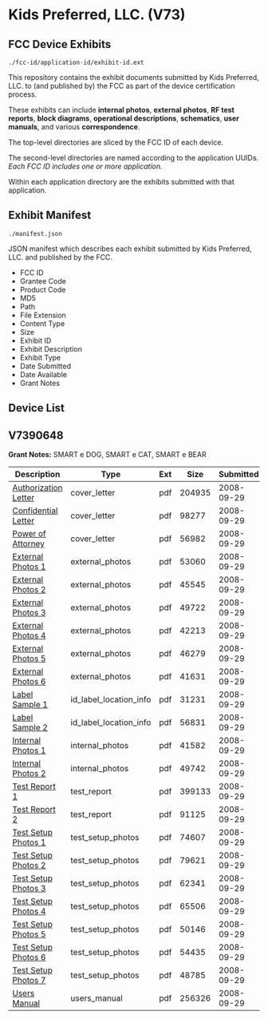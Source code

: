 # Kids Preferred, LLC. (V73)
## FCC Device Exhibits

```
./fcc-id/application-id/exhibit-id.ext
```

This repository contains the exhibit documents submitted by Kids Preferred, LLC. to (and published by) the FCC as part of the device certification process.

These exhibits can include **internal photos**, **external photos**, **RF test reports**, **block diagrams**, **operational descriptions**, **schematics**, **user manuals**, and various **correspondence**.

The top-level directories are sliced by the FCC ID of each device.

The second-level directories are named according to the application UUIDs. *Each FCC ID includes one or more application.*

Within each application directory are the exhibits submitted with that application. 

## Exhibit Manifest

```
./manifest.json
```

JSON manifest which describes each exhibit submitted by Kids Preferred, LLC. and published by the FCC.

- FCC ID
- Grantee Code
- Product Code
- MD5
- Path
- File Extension
- Content Type
- Size
- Exhibit ID
- Exhibit Description
- Exhibit Type
- Date Submitted
- Date Available
- Grant Notes

## Device List
## V7390648
**Grant Notes:** SMART e DOG, SMART e CAT, SMART e BEAR

| Description | Type | Ext | Size | Submitted | Available |
| ----------- | ---- | --- | ---- | --------- | --------- |
| [Authorization Letter](V7390648/e618795ae35b1e930ebe1a6ec898cc9e/1008313.pdf) | cover_letter | pdf | 204935 | 2008-09-29 | 2008-09-30 |
| [Confidential Letter](V7390648/e618795ae35b1e930ebe1a6ec898cc9e/1008314.pdf) | cover_letter | pdf | 98277 | 2008-09-29 | 2008-09-30 |
| [Power of Attorney](V7390648/e618795ae35b1e930ebe1a6ec898cc9e/1008325.pdf) | cover_letter | pdf | 56982 | 2008-09-29 | 2008-09-30 |
| [External Photos 1](V7390648/e618795ae35b1e930ebe1a6ec898cc9e/1008315.pdf) | external_photos | pdf | 53060 | 2008-09-29 | 2008-09-30 |
| [External Photos 2](V7390648/e618795ae35b1e930ebe1a6ec898cc9e/1008316.pdf) | external_photos | pdf | 45545 | 2008-09-29 | 2008-09-30 |
| [External Photos 3](V7390648/e618795ae35b1e930ebe1a6ec898cc9e/1008317.pdf) | external_photos | pdf | 49722 | 2008-09-29 | 2008-09-30 |
| [External Photos 4](V7390648/e618795ae35b1e930ebe1a6ec898cc9e/1008318.pdf) | external_photos | pdf | 42213 | 2008-09-29 | 2008-09-30 |
| [External Photos 5](V7390648/e618795ae35b1e930ebe1a6ec898cc9e/1008319.pdf) | external_photos | pdf | 46279 | 2008-09-29 | 2008-09-30 |
| [External Photos 6](V7390648/e618795ae35b1e930ebe1a6ec898cc9e/1008320.pdf) | external_photos | pdf | 41631 | 2008-09-29 | 2008-09-30 |
| [Label Sample 1](V7390648/e618795ae35b1e930ebe1a6ec898cc9e/1008323.pdf) | id_label_location_info | pdf | 31231 | 2008-09-29 | 2008-09-30 |
| [Label Sample 2](V7390648/e618795ae35b1e930ebe1a6ec898cc9e/1008324.pdf) | id_label_location_info | pdf | 56831 | 2008-09-29 | 2008-09-30 |
| [Internal Photos 1](V7390648/e618795ae35b1e930ebe1a6ec898cc9e/1008321.pdf) | internal_photos | pdf | 41582 | 2008-09-29 | 2008-09-30 |
| [Internal Photos 2](V7390648/e618795ae35b1e930ebe1a6ec898cc9e/1008322.pdf) | internal_photos | pdf | 49742 | 2008-09-29 | 2008-09-30 |
| [Test Report 1](V7390648/e618795ae35b1e930ebe1a6ec898cc9e/1008326.pdf) | test_report | pdf | 399133 | 2008-09-29 | 2008-09-30 |
| [Test Report 2](V7390648/e618795ae35b1e930ebe1a6ec898cc9e/1008327.pdf) | test_report | pdf | 91125 | 2008-09-29 | 2008-09-30 |
| [Test Setup Photos 1](V7390648/e618795ae35b1e930ebe1a6ec898cc9e/1008328.pdf) | test_setup_photos | pdf | 74607 | 2008-09-29 | 2008-09-30 |
| [Test Setup Photos 2](V7390648/e618795ae35b1e930ebe1a6ec898cc9e/1008329.pdf) | test_setup_photos | pdf | 79621 | 2008-09-29 | 2008-09-30 |
| [Test Setup Photos 3](V7390648/e618795ae35b1e930ebe1a6ec898cc9e/1008330.pdf) | test_setup_photos | pdf | 62341 | 2008-09-29 | 2008-09-30 |
| [Test Setup Photos 4](V7390648/e618795ae35b1e930ebe1a6ec898cc9e/1008331.pdf) | test_setup_photos | pdf | 65506 | 2008-09-29 | 2008-09-30 |
| [Test Setup Photos 5](V7390648/e618795ae35b1e930ebe1a6ec898cc9e/1008332.pdf) | test_setup_photos | pdf | 50146 | 2008-09-29 | 2008-09-30 |
| [Test Setup Photos 6](V7390648/e618795ae35b1e930ebe1a6ec898cc9e/1008333.pdf) | test_setup_photos | pdf | 54435 | 2008-09-29 | 2008-09-30 |
| [Test Setup Photos 7](V7390648/e618795ae35b1e930ebe1a6ec898cc9e/1008334.pdf) | test_setup_photos | pdf | 48785 | 2008-09-29 | 2008-09-30 |
| [Users Manual](V7390648/e618795ae35b1e930ebe1a6ec898cc9e/1008335.pdf) | users_manual | pdf | 256326 | 2008-09-29 | 2008-09-30 |
